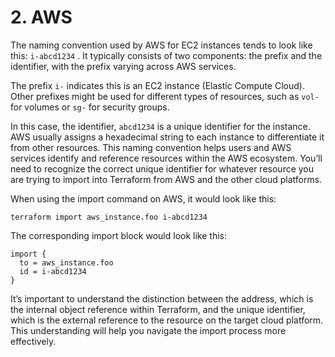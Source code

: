 # 2. AWS

The naming convention used by AWS for EC2 instances tends to look like this: `i-abcd1234` . It typically consists of two components: the prefix and the identifier, with the prefix varying across AWS services.

The prefix `i-` indicates this is an EC2 instance (Elastic Compute Cloud). Other prefixes might be used for different types of resources, such as `vol-` for volumes or `sg-` for security groups.

In this case, the identifier, `abcd1234` is a unique identifier for the instance. AWS usually assigns a hexadecimal string to each instance to differentiate it from other resources. This naming convention helps users and AWS services identify and reference resources within the AWS ecosystem. You’ll need to recognize the correct unique identifier for whatever resource you are trying to import into Terraform from AWS and the other cloud platforms.

When using the import command on AWS, it would look like this:

	terraform import aws_instance.foo i-abcd1234

The corresponding import block would look like this:

	import {
	  to = aws_instance.foo
	  id = i-abcd1234
	}

It’s important to understand the distinction between the address, which is the internal object reference within Terraform, and the unique identifier, which is the external reference to the resource on the target cloud platform. This understanding will help you navigate the import process more effectively.